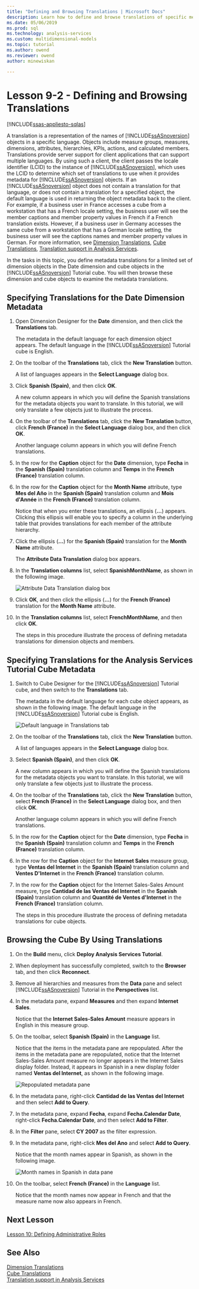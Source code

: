 ```yaml
---
title: "Defining and Browsing Translations | Microsoft Docs"
description: Learn how to define and browse translations of specific metadata to certain languages for an Analysis Services project.
ms.date: 05/06/2019
ms.prod: sql
ms.technology: analysis-services
ms.custom: multidimensional-models
ms.topic: tutorial
ms.author: owend
ms.reviewer: owend
author: minewiskan

---
```

# Lesson 9-2 - Defining and Browsing Translations
[!INCLUDE[ssas-appliesto-sqlas](../includes/ssas-appliesto-sqlas.md)]

A translation is a representation of the names of [!INCLUDE[ssASnoversion](../includes/ssasnoversion-md.md)] objects in a specific language. Objects include measure groups, measures, dimensions, attributes, hierarchies, KPIs, actions, and calculated members. Translations provide server support for client applications that can support multiple languages. By using such a client, the client passes the locale identifier (LCID) to the instance of [!INCLUDE[ssASnoversion](../includes/ssasnoversion-md.md)], which uses the LCID to determine which set of translations to use when it provides metadata for [!INCLUDE[ssASnoversion](../includes/ssasnoversion-md.md)] objects. If an [!INCLUDE[ssASnoversion](../includes/ssasnoversion-md.md)] object does not contain a translation for that language, or does not contain a translation for a specified object, the default language is used in returning the object metadata back to the client. For example, if a business user in France accesses a cube from a workstation that has a French locale setting, the business user will see the member captions and member property values in French if a French translation exists. However, if a business user in Germany accesses the same cube from a workstation that has a German locale setting, the business user will see the captions names and member property values in German. For more information, see [Dimension Translations](../multidimensional-models-olap-logical-dimension-objects/dimension-translations.md), [Cube Translations](../multidimensional-models-olap-logical-cube-objects/cube-translations.md), [Translation support in Analysis Services](../translation-support-in-analysis-services.md).  
  
In the tasks in this topic, you define metadata translations for a limited set of dimension objects in the Date dimension and cube objects in the [!INCLUDE[ssASnoversion](../includes/ssasnoversion-md.md)] Tutorial cube. You will then browse these dimension and cube objects to examine the metadata translations.  
  
## Specifying Translations for the Date Dimension Metadata  
  
1.  Open Dimension Designer for the **Date** dimension, and then click the **Translations** tab.  
  
    The metadata in the default language for each dimension object appears. The default language in the [!INCLUDE[ssASnoversion](../includes/ssasnoversion-md.md)] Tutorial cube is English.  
  
2.  On the toolbar of the **Translations** tab, click the **New Translation** button.  
  
    A list of languages appears in the **Select Language** dialog box.  
  
3.  Click **Spanish (Spain)**, and then click **OK**.  
  
    A new column appears in which you will define the Spanish translations for the metadata objects you want to translate. In this tutorial, we will only translate a few objects just to illustrate the process.  
  
4.  On the toolbar of the **Translations** tab, click the **New Translation** button, click **French (France)** in the **Select Language** dialog box, and then click **OK**.  
  
    Another language column appears in which you will define French translations.  
  
5.  In the row for the **Caption** object for the **Date** dimension, type **Fecha** in the **Spanish (Spain)** translation column and **Temps** in the **French (France)** translation column.  
  
6.  In the row for the **Caption** object for the **Month Name** attribute, type **Mes del Año** in the **Spanish (Spain)** translation column and **Mois d'Année** in the **French (France)** translation column.  
  
    Notice that when you enter these translations, an ellipsis (**...**) appears. Clicking this ellipsis will enable you to specify a column in the underlying table that provides translations for each member of the attribute hierarchy.  
  
7.  Click the ellipsis (**...**) for the **Spanish (Spain)** translation for the **Month Name** attribute.  
  
    The **Attribute Data Translation** dialog box appears.  
  
8.  In the **Translation columns** list, select **SpanishMonthName**, as shown in the following image.  
  
    ![Attribute Data Translation dialog box](../media/l9-translations-4.png "Attribute Data Translation dialog box")  
  
9. Click **OK**, and then click the ellipsis (**...**) for the **French (France)** translation for the **Month Name** attribute.  
  
10. In the **Translation columns** list, select **FrenchMonthName**, and then click **OK**.  
  
    The steps in this procedure illustrate the process of defining metadata translations for dimension objects and members.  
  
## Specifying Translations for the Analysis Services Tutorial Cube Metadata  
  
1.  Switch to Cube Designer for the [!INCLUDE[ssASnoversion](../includes/ssasnoversion-md.md)] Tutorial cube, and then switch to the **Translations** tab.  
  
    The metadata in the default language for each cube object appears, as shown in the following image. The default language in the [!INCLUDE[ssASnoversion](../includes/ssasnoversion-md.md)] Tutorial cube is English.  
  
    ![Default language in Translations tab](../media/l9-translations-5.png "Default language in Translations tab")  
  
2.  On the toolbar of the **Translations** tab, click the **New Translation** button.  
  
    A list of languages appears in the **Select Language** dialog box.  
  
3.  Select **Spanish (Spain)**, and then click **OK**.  
  
    A new column appears in which you will define the Spanish translations for the metadata objects you want to translate. In this tutorial, we will only translate a few objects just to illustrate the process.  
  
4.  On the toolbar of the **Translations** tab, click the **New Translation** button, select **French (France)** in the **Select Language** dialog box, and then click **OK**.  
  
    Another language column appears in which you will define French translations.  
  
5.  In the row for the **Caption** object for the **Date** dimension, type **Fecha** in the **Spanish (Spain)** translation column and **Temps** in the **French (France)** translation column.  
  
6.  In the row for the **Caption** object for the **Internet Sales** measure group, type **Ventas del lnternet** in the **Spanish (Spain)** translation column and **Ventes D'Internet** in the **French (France)** translation column.  
  
7.  In the row for the **Caption** object for the Internet Sales-Sales Amount measure, type **Cantidad de las Ventas del Internet** in the **Spanish (Spain)** translation column and **Quantité de Ventes d'Internet** in the **French (France)** translation column.  
  
    The steps in this procedure illustrate the process of defining metadata translations for cube objects.  
  
## Browsing the Cube By Using Translations  
  
1.  On the **Build** menu, click **Deploy Analysis Services Tutorial**.  
  
2.  When deployment has successfully completed, switch to the **Browser** tab, and then click **Reconnect**.  
  
3.  Remove all hierarchies and measures from the **Data** pane and select [!INCLUDE[ssASnoversion](../includes/ssasnoversion-md.md)] Tutorial in the **Perspectives** list.  
  
4.  In the metadata pane, expand **Measures** and then expand **Internet Sales**.  
  
    Notice that the **Internet Sales-Sales Amount** measure appears in English in this measure group.  
  
5.  On the toolbar, select **Spanish (Spain)** in the **Language** list.  
  
    Notice that the items in the metadata pane are repopulated. After the items in the metadata pane are repopulated, notice that the Internet Sales-Sales Amount measure no longer appears in the Internet Sales display folder. Instead, it appears in Spanish in a new display folder named **Ventas del lnternet**, as shown in the following image.  
  
    ![Repopulated metadata pane](../media/l9-translations-6.png "Repopulated metadata pane")  
  
6.  In the metadata pane, right-click **Cantidad de las Ventas del Internet** and then select **Add to Query**.  
  
7.  In the metadata pane, expand **Fecha**, expand **Fecha.Calendar Date**, right-click **Fecha.Calendar Date**, and then select **Add to Filter**.  
  
8.  In the **Filter** pane, select **CY 2007** as the filter expression.  
  
9. In the metadata pane, right-click **Mes del Ano** and select **Add to Query**.  
  
    Notice that the month names appear in Spanish, as shown in the following image.  
  
    ![Month names in Spanish in data pane](../media/l9-translations-7.png "Month names in Spanish in data pane")  
  
10. On the toolbar, select **French (France)** in the **Language** list.  
  
    Notice that the month names now appear in French and that the measure name now also appears in French.  
  
## Next Lesson  
[Lesson 10: Defining Administrative Roles](lesson-10-defining-administrative-roles.md)  
  
## See Also  
[Dimension Translations](../multidimensional-models-olap-logical-dimension-objects/dimension-translations.md)  
[Cube Translations](../multidimensional-models-olap-logical-cube-objects/cube-translations.md)  
[Translation support in Analysis Services](../translation-support-in-analysis-services.md)  
  
  
  
